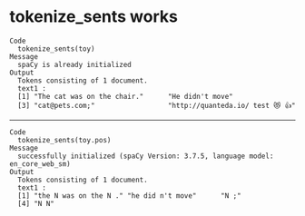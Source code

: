 # tokenize_sents works

    Code
      tokenize_sents(toy)
    Message
      spaCy is already initialized
    Output
      Tokens consisting of 1 document.
      text1 :
      [1] "The cat was on the chair."      "He didn't move"                
      [3] "cat@pets.com;"                  "http://quanteda.io/ test 😻 👍"
      

---

    Code
      tokenize_sents(toy.pos)
    Message
      successfully initialized (spaCy Version: 3.7.5, language model: en_core_web_sm)
    Output
      Tokens consisting of 1 document.
      text1 :
      [1] "the N was on the N ." "he did n't move"      "N ;"                 
      [4] "N N"                 
      

